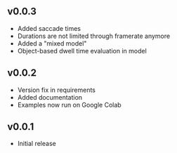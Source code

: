 ## v0.0.3

* Added saccade times
* Durations are not limited through framerate anymore
* Added a "mixed model"
* Object-based dwell time evaluation in model

## v0.0.2

* Version fix in requirements
* Added documentation
* Examples now run on Google Colab

## v0.0.1

* Initial release